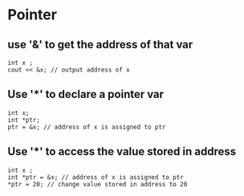 # Pointer #

## use '&' to get the address of that var ##
```
int x ;
cout << &x; // output address of x
```

## Use '*' to declare a pointer var ##
```
int x;
int *ptr;
ptr = &x; // address of x is assigned to ptr 
```

## Use '*' to access the value stored in address ##
```
int x ; 
int *ptr = &x; // address of x is assigned to ptr
*ptr = 20; // change value stored in address to 20
```
